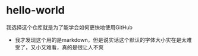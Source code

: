 # hello-world
我选择这个仓库就是为了能学会如何更快地使用GitHub


+ 我才发现这个用的是markdown，但是说实话这个默认的字体大小实在是太难受了，又小又难看，真的是很让人不爽
